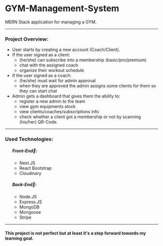 # GYM-Management-System
MERN Stack application for managing a GYM.
<hr>

### Project Overview:
- User starts by creating a new account (Coach/Client).
- If the user signed as a client:
        <ul>
            <li>(he/she) can subscribe into a membership (basic/pro/premium)</li>
            <li>chat with the assigned coach</li>
            <li>organize their workout schedule</li>
        </ul>
- if the user signed as a coach:
        <ul>
            <li>(he/she) must wait for admin approval</li>
            <li>when they are approved the admin assigns some clients for them so they can start chat</li>
        </ul>
- Admin gets a dashboard that gives them the ability to:
        <ul>
            <li>register a new admin to the team</li>
            <li>view gym equipments stock</li>
            <li>view clients/coaches/subscriptions info</li>
            <li>check whether a client got a membership or not by scanning (his/her) QR-Code.</li>
        </ul>
<hr>

### Used Technologies:
<ul>
  
  ##### Front-End📱:
  <ul>
    <li>Next.JS</li>
    <li>React Bootstrap</li>
    <li>Cloudinary</li>
  </ul>
  
  ##### Back-End🔧:
  <ul>
    <li>Node.JS</li>
    <li>Express.JS</li>
    <li>MongoDB</li>
    <li>Mongoose</li>
    <li>Stripe</li>
  </ul>
</ul>

<hr>

#### This project is not perfect but at least it's a step forward towards my learning goal.
